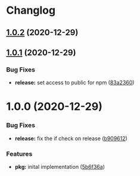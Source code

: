 # Changlog

## [1.0.2](https://github.com/esatterwhite/multi-release/compare/v1.0.1...v1.0.2) (2020-12-29)

## [1.0.1](https://github.com/esatterwhite/multi-release/compare/v1.0.0...v1.0.1) (2020-12-29)


### Bug Fixes

* **release:** set access to public for npm ([83a2360](https://github.com/esatterwhite/multi-release/commit/83a23603cbd1308e22385577888d06b3ffd9bd5f))

# 1.0.0 (2020-12-29)


### Bug Fixes

* **release:** fix the if check on release ([b909612](https://github.com/esatterwhite/multi-release/commit/b90961295519f67d7a9bed3846d6a1e5849fe316))


### Features

* **pkg:** inital implementation ([5b6f36a](https://github.com/esatterwhite/multi-release/commit/5b6f36ae57b99f41e3764ad08a596956f6b82e95))
